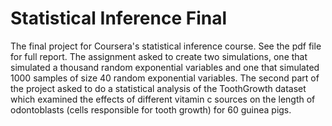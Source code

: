# Statistical Inference Final
The final project for Coursera's statistical inference course. See the pdf file for full report. The assignment asked to create two simulations, one that simulated a thousand random exponential variables and one that simulated 1000 samples of size 40 random exponential variables. The second part of the project asked to do a statistical analysis of the ToothGrowth dataset which examined the effects of different vitamin c sources on the length of odontoblasts (cells responsible for tooth growth) for 60 guinea pigs.
